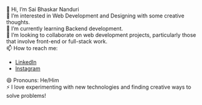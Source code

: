 👋 Hi, I’m Sai Bhaskar Nanduri  
👀 I’m interested in Web Development and Designing with some creative thoughts.  
🌱 I’m currently learning Backend development.  
💞️ I’m looking to collaborate on web development projects, particularly those that involve front-end or full-stack work.  
📫 How to reach me:  
   - [LinkedIn](https://www.linkedin.com/in/sai-bhaskar-nanduri/)  
   - [Instagram](https://instagram.com/n_saibhaskar) 
   
😄 Pronouns: He/Him  
⚡ I love experimenting with new technologies and finding creative ways to solve problems! 


<!---
SaiBhaskar05/SaiBhaskar05 is a ✨ special ✨ repository because its `README.md` (this file) appears on your GitHub profile.
You can click the Preview link to take a look at your changes.
--->
